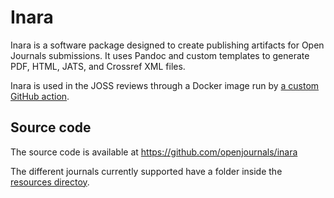 # Inara

Inara is a software package designed to create publishing artifacts for Open Journals submissions. It uses Pandoc and custom templates to generate PDF, HTML, JATS, and Crossref XML files.

Inara is used in the JOSS reviews through a Docker image run by [a custom GitHub action](https://github.com/xuanxu/joss-infra-docs/blob/main/docs/github-actions.md#publishing-artifacts).

## Source code

The source code is available at https://github.com/openjournals/inara

The different journals currently supported have a folder inside the [resources directoy](https://github.com/openjournals/inara/tree/main/resources).

